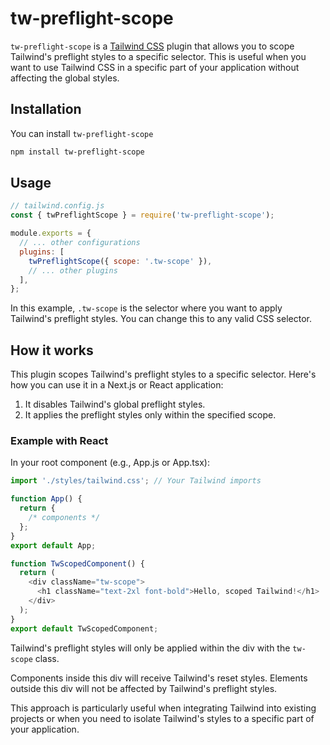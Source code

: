 # tw-preflight-scope

`tw-preflight-scope` is a [Tailwind CSS](https://tailwindcss.com/) plugin that allows you to scope Tailwind's preflight styles to a specific selector. This is useful when you want to use Tailwind CSS in a specific part of your application without affecting the global styles.

## Installation

You can install `tw-preflight-scope`

```bash
npm install tw-preflight-scope
```

## Usage

```js
// tailwind.config.js
const { twPreflightScope } = require('tw-preflight-scope');

module.exports = {
  // ... other configurations
  plugins: [
    twPreflightScope({ scope: '.tw-scope' }),
    // ... other plugins
  ],
};
```

In this example, `.tw-scope` is the selector where you want to apply Tailwind's preflight styles. You can change this to any valid CSS selector.

## How it works

This plugin scopes Tailwind's preflight styles to a specific selector. Here's how you can use it in a Next.js or React application:

1. It disables Tailwind's global preflight styles.
2. It applies the preflight styles only within the specified scope.

### Example with React

In your root component (e.g., App.js or App.tsx):

```js
import './styles/tailwind.css'; // Your Tailwind imports

function App() {
  return {
    /* components */
  };
}
export default App;
```

```js
function TwScopedComponent() {
  return (
    <div className="tw-scope">
      <h1 className="text-2xl font-bold">Hello, scoped Tailwind!</h1>
    </div>
  );
}
export default TwScopedComponent;
```

Tailwind's preflight styles will only be applied within the div with the `tw-scope` class.

Components inside this div will receive Tailwind's reset styles.
Elements outside this div will not be affected by Tailwind's preflight styles.

This approach is particularly useful when integrating Tailwind into existing projects or when you need to isolate Tailwind's styles to a specific part of your application.
